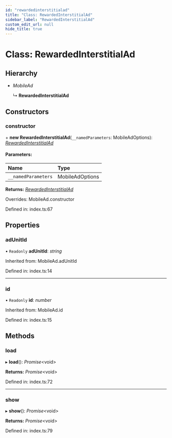 ```yaml
---
id: "rewardedinterstitialad"
title: "Class: RewardedInterstitialAd"
sidebar_label: "RewardedInterstitialAd"
custom_edit_url: null
hide_title: true
---
```


# Class: RewardedInterstitialAd

## Hierarchy

* *MobileAd*

  ↳ **RewardedInterstitialAd**

## Constructors

### constructor

\+ **new RewardedInterstitialAd**(`__namedParameters`: MobileAdOptions): [*RewardedInterstitialAd*](rewardedinterstitialad.md)

#### Parameters:

Name | Type |
:------ | :------ |
`__namedParameters` | MobileAdOptions |

**Returns:** [*RewardedInterstitialAd*](rewardedinterstitialad.md)

Overrides: MobileAd.constructor

Defined in: index.ts:67

## Properties

### adUnitId

• `Readonly` **adUnitId**: *string*

Inherited from: MobileAd.adUnitId

Defined in: index.ts:14

___

### id

• `Readonly` **id**: *number*

Inherited from: MobileAd.id

Defined in: index.ts:15

## Methods

### load

▸ **load**(): *Promise*<void\>

**Returns:** *Promise*<void\>

Defined in: index.ts:72

___

### show

▸ **show**(): *Promise*<void\>

**Returns:** *Promise*<void\>

Defined in: index.ts:79
